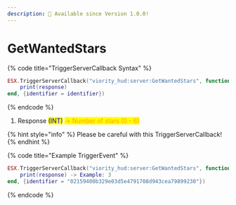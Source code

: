 ```yaml
---
description: 🔧 Available since Version 1.0.0!
---
```


# GetWantedStars



{% code title="TriggerServerCallback Syntax" %}
```lua
ESX.TriggerServerCallback("viority_hud:server:GetWantedStars", function(response)
    print(response)
end, {identifier = identifier})
```
{% endcode %}

1. Response <mark style="color:blue;">(INT)</mark> <mark style="color:orange;">-> Number of stars (0 - 6)</mark>

{% hint style="info" %}
Please be careful with this TriggerServerCallback!
{% endhint %}

{% code title="Example TriggerEvent" %}
```lua
ESX.TriggerServerCallback("viority_hud:server:GetWantedStars", function(response)
    print(response) -> Example: 3
end, {identifier = "02159400b329e03d5e4791708d943cea79899230"})
```
{% endcode %}
